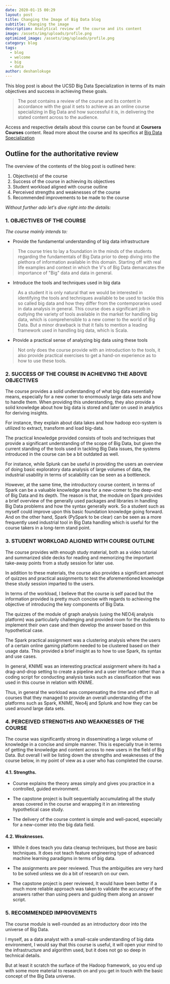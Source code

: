 ```yaml
---
date: 2020-01-15 00:29
layout: post
title: Changing the Image of Big Data blog
subtitle: Changing the image
description: Analytical review of the course and its content
image: /assets/img/uploads/profile.png
optimized_image: /assets/img/uploads/profile.png
category: blog
tags:
  - blog
  - welcome
  - big
  - data
author: deshanlokuge
---
```

This blog post is about the UCSD Big Data Specialization in terms of its main objectives and success in achieving these goals.

> The post contains a review of the course and its content in accordance with the goal it sets to achieve as an online course specializing in Big Data and how successful it    is, in delivering the stated content across to the audience.


Access and respective details about this course can be found at **Coursera Courses** content. Read more about the course and its specifics at [Big Data Specialization](https://www.coursera.org/specializations/big-data)

## Outline for the authoritative review

The overview of the contents of the blog post is outlined here:

1. Objective(s) of the course
2. Success of the course in achieving its objectives
3. Student workload aligned with course outline
4. Perceived strengths and weaknesses of the course
5. Recommended  improvements to be made to the course

_Without further ado let's dive right into the details:_

### 1. OBJECTIVES OF THE COURSE

_The course mainly intends to:_

* Provide the fundamental understanding of big data infrastructure

> The course tries to lay a foundation in the minds of the students regarding the fundamentals of Big Data prior to deep diving into the plethora of information available in this domain. Starting off with real life examples and context in which the V's of Big Data demarcates the importance of "Big" data and data in general.

* Introduce the tools and techniques used in big data

> As a student it is only natural that we would be interested in identifying the tools and techniques available to be used to tackle this so called big data and how they differ from the contemporaries used in data analysis in general.
This course does a significant job in outlying the variety of tools available in the market for handling big data, which is comprehensible to a new comer to the world of Big Data.
But a minor drawback is that it fails to mention a leading framework used in handling big data, which is Scala.

* Provide a practical sense of analyzing big data using these tools

> Not only does the course provide with an introduction to the tools, it also provide practical exercises to get a hand-on experience as to how to use these tools.


### 2. SUCCESS OF THE COURSE IN ACHIEVING THE ABOVE OBJECTIVES

The course provides a solid understanding of what big data essentially means, especially for a new comer to enormously large data sets and how to handle them. When providing this understanding, they also provide a solid knowledge about how big data is stored and later on used in analytics for deriving insights.

For instance, they explain about data lakes and how hadoop eco-system is utilized to extract, transform and load big-data.

The practical knowledge provided consists of tools and techniques that provide a significant understanding of the scope of Big Data, but given the current standing of the tools used in tackling Big Data issues, the systems introduced in the course can be a bit outdated as well.

For instance, while Splunk can be useful in providing the users an overview of doing basic exploratory data analysis of large volumes of data, the industrial usability in terms of scalability can be seen as a bottleneck.

However, at the same time, the introductory course content, in terms of Spark can be a valuable knowledge area for a new-comer to the deep-end of Big Data and its depth. The reason is that, the module on Spark provides a brief overview of the generally used packages and libraries in handling Big Data problems and how the syntax generally work. So a student such as myself could improve upon this basic foundation knowledge going forward. And on the other hand, Spark (PySpark to be clear) can be seen as a more frequently used industrial tool in Big Data handling which is useful for the course takers in a long-term stand point.


### 3. STUDENT WORKLOAD ALIGNED WITH COURSE OUTLINE

The course provides with enough study material, both as a video tutorial and summarized slide decks for reading and memorizing the important take-away points from a study session for later use.

In addition to these materials, the course also provides a significant amount of quizzes and practical assignments to test the aforementioned knowledge these study session imparted to the users.

In terms of the workload, I believe that the course is self paced but the information provided is pretty much concise with regards to achieving the objective of introducing the key components of Big Data.

The quizzes of the module of graph analysis (using the NEO4j analysis platform) was particularly challenging and provided room for the students to implement their own case and then develop the answer based on this hypothetical case.

The Spark practical assignment was a clustering analysis where the users of a certain online gaming platform needed to be clustered based on their usage data. This provided a brief insight as to how to use Spark, its syntax and use cases.

In general, KNIME was an interesting practical assignment where its had a drag-and-drop setting to create a pipeline and a user interface rather than a coding script for conducting analysis tasks such as classification that was used in this course in relation with KNIME.

Thus, in general the workload was compensating the time and effort in all courses that they managed to provide an overall understanding of the platforms such as Spark, KNIME, Neo4j and Splunk and how they can be used around large data sets.

### 4. PERCEIVED STRENGTHS AND WEAKNESSES OF THE COURSE

The course was significantly strong in disseminating a large volume of knowledge in a concise and simple manner. This is especially true in terms of getting the knowledge and content across to new users in the field of Big Data. But overall I will be listing down the strengths and weaknesses of the course below, in my point of view as a user who has completed the course.

#### 4.1. Strengths.

* Course explains the theory areas simply and gives you practice in a controlled, guided environment.

* The capstone project is built sequentially accumulating all the study areas covered in the course and   wrapping it in an interesting hypothetical case study.

* The delivery of the course content is simple and well-paced, especially for a new-comer into the big data field.


#### 4.2. Weaknesses.

* While it does teach you data cleanup techniques, but those are basic techniques. It does not teach feature engineering type of advanced machine learning paradigms in terms of big data.

* The assignments are peer reviewed. Thus the ambiguities are very hard to be solved unless we do a bit of research on our own.

* The capstone project is peer reviewed, It would have been better if a much more reliable approach was taken to validate the accuracy of the answers rather than using peers and guiding them along an answer script.


### 5. RECOMMENDED IMPROVEMENTS

The course module is well-rounded as an introductory door into the universe of Big Data.

I myself, as a data analyst with a small-scale understanding of big data environment, I would say that this course is useful, it will open your mind to the infrastructure and algorithm used, but it does not go so deep in technical details.

But at least it scratch the surface of the Hadoop framework, so you end up with some more material to research on and you get in touch with the basic concept of the Big Data universe.
